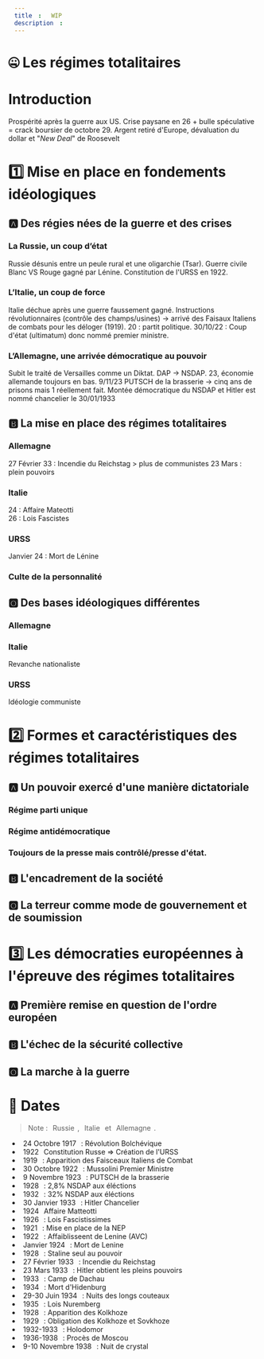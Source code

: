 ```yaml
---
title: WIP
description: 
---
```


# 🤐 Les régimes totalitaires
# Introduction
Prospérité après la guerre aux US. Crise paysane en 26 + bulle spéculative = crack boursier de octobre 29. Argent retiré d'Europe, dévaluation du dollar et "*New Deal*" de Roosevelt
# 1️⃣ Mise en place en fondements idéologiques
## 🅰️ Des régies nées de la guerre et des crises
### La Russie, un coup d’état
Russie désunis entre un peule rural et une oligarchie (Tsar). Guerre civile Blanc VS Rouge gagné par Lénine. Constitution de l'URSS en 1922.
### L’Italie, un coup de force
Italie déchue après une guerre faussement gagné. Instructions révolutionnaires (contrôle des champs/usines) -> arrivé des Faisaux Italiens de combats pour les déloger (1919). 20 : partit politique. 30/10/22 : Coup d'état (ultimatum) donc nommé premier ministre.
### L’Allemagne, une arrivée démocratique au pouvoir
Subit le traité de Versailles comme un Diktat. DAP -> NSDAP. 23, économie allemande toujours en bas. 9/11/23 PUTSCH de la brasserie -> cinq ans de prisons mais 1 réellement fait. Montée démocratique du NSDAP et Hitler est nommé chancelier le 30/01/1933
## 🅱️ La mise en place des régimes totalitaires
### Allemagne
27 Février 33 : Incendie du Reichstag > plus de communistes
23 Mars : plein pouvoirs
### Italie
24 : Affaire Mateotti   
26 : Lois Fascistes
### URSS
Janvier 24 : Mort de Lénine
### Culte de la personnalité
## 🅾️ Des bases idéologiques différentes
### Allemagne
### Italie
Revanche nationaliste
### URSS
Idéologie communiste
# 2️⃣ Formes et caractéristiques des régimes totalitaires
## 🅰️ Un pouvoir exercé d'une manière dictatoriale
### Régime parti unique
### Régime antidémocratique
### Toujours de la presse mais contrôlé/presse d'état.
## 🅱️ L'encadrement de la société
## 🅾️ La terreur comme mode de gouvernement et de soumission
# 3️⃣ Les démocraties européennes à l'épreuve des régimes totalitaires
## 🅰️ Première remise en question de l'ordre européen
## 🅱️ L'échec de la sécurité collective
## 🅾️ La marche à la guerre

# 📆 Dates
> Note : <span class="callout" data-callout="success">Russie</span>, <span class="callout" data-callout="danger" >Italie</span> et <span class="callout" data-callout="question" >Allemagne</span>.

- <span class="callout" data-callout="success" >24 Octobre 1917</span> : Révolution Bolchévique
- <span class="callout" data-callout="success" >1922</span> Constitution Russe => Création de l'URSS
- <span class="callout" data-callout="danger" >1919</span> : Apparition des Faisceaux Italiens de Combat
- <span class="callout" data-callout="danger" >30 Octobre 1922</span> : Mussolini Premier Ministre
- <span class="callout" data-callout="question" >9 Novembre 1923</span> : PUTSCH de la brasserie
- <span class="callout" data-callout="question" >1928</span> : 2,8% NSDAP aux éléctions
- <span class="callout" data-callout="question" >1932</span> : 32% NSDAP aux éléctions
- <span class="callout" data-callout="question" >30 Janvier 1933</span> : Hitler Chancelier
- <span class="callout" data-callout="danger" >1924</span> Affaire Matteotti
- <span class="callout" data-callout="danger" >1926</span> : Lois Fascistissimes
- <span class="callout" data-callout="success" >1921</span> : Mise en place de la NEP
- <span class="callout" data-callout="success" >1922</span> : Affaiblisseent de Lenine (AVC)
- <span class="callout" data-callout="success" >Janvier 1924</span> : Mort de Lenine
- <span class="callout" data-callout="success" >1928</span> : Staline seul au pouvoir
- <span class="callout" data-callout="danger" >27 Février 1933</span> : Incendie du Reichstag
- <span class="callout" data-callout="danger" >23 Mars 1933</span> : Hitler obtient les pleins pouvoirs
- <span class="callout" data-callout="danger" >1933</span> : Camp de Dachau
- <span class="callout" data-callout="danger" >1934</span> : Mort d'Hidenburg
- <span class="callout" data-callout="danger" >29-30 Juin 1934</span> : Nuits des longs couteaux
- <span class="callout" data-callout="danger" >1935</span> : Lois Nuremberg
- <span class="callout" data-callout="success" >1928</span> : Apparition des Kolkhoze
- <span class="callout" data-callout="success" >1929</span> : Obligation des Kolkhoze et Sovkhoze
- <span class="callout" data-callout="success" >1932-1933</span> : Holodomor
- <span class="callout" data-callout="success" >1936-1938</span> :  Procès de Moscou
- <span class="callout" data-callout="danger" >9-10 Novembre 1938</span> : Nuit de crystal


<style>
span {
    border-radius: 5px;
    padding: 0 6px !important;
    background-color: var(--color) !important;
}
</style>
